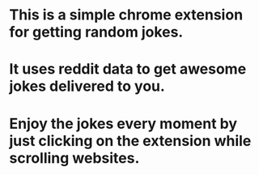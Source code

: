 # This is a simple chrome extension for getting random jokes.
# It uses reddit data to get awesome jokes delivered to you.
# Enjoy the jokes every moment by just clicking on the extension while scrolling websites.
